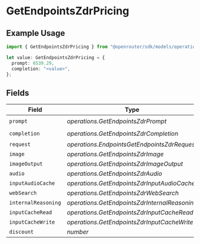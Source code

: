 # GetEndpointsZdrPricing

## Example Usage

```typescript
import { GetEndpointsZdrPricing } from "@openrouter/sdk/models/operations";

let value: GetEndpointsZdrPricing = {
  prompt: 6539.29,
  completion: "<value>",
};
```

## Fields

| Field                                         | Type                                          | Required                                      | Description                                   |
| --------------------------------------------- | --------------------------------------------- | --------------------------------------------- | --------------------------------------------- |
| `prompt`                                      | *operations.GetEndpointsZdrPrompt*            | :heavy_check_mark:                            | N/A                                           |
| `completion`                                  | *operations.GetEndpointsZdrCompletion*        | :heavy_check_mark:                            | N/A                                           |
| `request`                                     | *operations.EndpointsGetEndpointsZdrRequest*  | :heavy_minus_sign:                            | N/A                                           |
| `image`                                       | *operations.GetEndpointsZdrImage*             | :heavy_minus_sign:                            | N/A                                           |
| `imageOutput`                                 | *operations.GetEndpointsZdrImageOutput*       | :heavy_minus_sign:                            | N/A                                           |
| `audio`                                       | *operations.GetEndpointsZdrAudio*             | :heavy_minus_sign:                            | N/A                                           |
| `inputAudioCache`                             | *operations.GetEndpointsZdrInputAudioCache*   | :heavy_minus_sign:                            | N/A                                           |
| `webSearch`                                   | *operations.GetEndpointsZdrWebSearch*         | :heavy_minus_sign:                            | N/A                                           |
| `internalReasoning`                           | *operations.GetEndpointsZdrInternalReasoning* | :heavy_minus_sign:                            | N/A                                           |
| `inputCacheRead`                              | *operations.GetEndpointsZdrInputCacheRead*    | :heavy_minus_sign:                            | N/A                                           |
| `inputCacheWrite`                             | *operations.GetEndpointsZdrInputCacheWrite*   | :heavy_minus_sign:                            | N/A                                           |
| `discount`                                    | *number*                                      | :heavy_minus_sign:                            | N/A                                           |